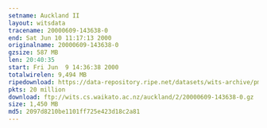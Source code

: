 ```yaml
---
setname: Auckland II
layout: witsdata
tracename: 20000609-143638-0
end: Sat Jun 10 11:17:13 2000
originalname: 20000609-143638-0
gzsize: 587 MB
len: 20:40:35
start: Fri Jun  9 14:36:38 2000
totalwirelen: 9,494 MB
ripedownload: https://data-repository.ripe.net/datasets/wits-archive/pma/long/auck/2//20000609-143638-0.gz
pkts: 20 million
download: ftp://wits.cs.waikato.ac.nz/auckland/2/20000609-143638-0.gz
size: 1,450 MB
md5: 2097d8210be1101ff725e423d18c2a81
---
```


